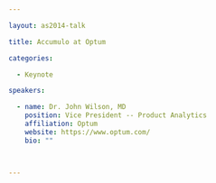```yaml
---

layout: as2014-talk

title: Accumulo at Optum

categories:

  - Keynote

speakers:

  - name: Dr. John Wilson, MD
    position: Vice President -- Product Analytics
    affiliation: Optum
    website: https://www.optum.com/
    bio: ""



---
```

